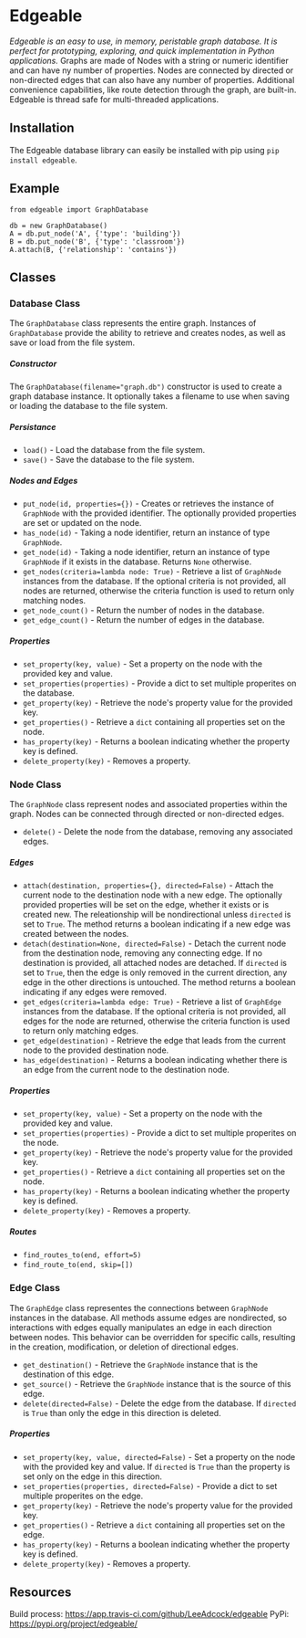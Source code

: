 # Edgeable

*Edgeable is an easy to use, in memory, peristable graph database. It is perfect for prototyping, exploring, and quick implementation in Python applications.* Graphs are made of Nodes with a string or numeric identifier and can have ny number of properties. Nodes are connected by directed or non-directed edges that can also have any number of properties. Additional convenience capabilities, like route detection through the graph, are built-in. Edgeable is thread safe for multi-threaded applications.

## Installation

The Edgeable database library can easily be installed with pip using `pip install edgeable`.

## Example

```
from edgeable import GraphDatabase

db = new GraphDatabase()
A = db.put_node('A', {'type': 'building'})
B = db.put_node('B', {'type': 'classroom'})
A.attach(B, {'relationship': 'contains'})
```

## Classes

### Database Class
The `GraphDatabase` class represents the entire graph. Instances of `GraphDatabase` provide the ability to retrieve and creates nodes, as well as save or load from the file system.

##### Constructor
The `GraphDatabase(filename="graph.db")` constructor is used to create a graph database instance.  It optionally takes a filename to use when saving or loading the database to the file system.

##### Persistance
- `load()` - Load the database from the file system.
- `save()` - Save the database to the file system.

##### Nodes and Edges

- `put_node(id, properties={})` - Creates or retrieves the instance of `GraphNode` with the provided identifier. The optionally provided properties are set or updated on the node.
- `has_node(id)` - Taking a node identifier, return an instance of type `GraphNode`.
- `get_node(id)` - Taking a node identifier, return an instance of type `GraphNode` if it exists in the database. Returns `None` otherwise.
- `get_nodes(criteria=lambda node: True)` - Retrieve a list of `GraphNode` instances from the database. If the optional criteria is not provided, all nodes are returned, otherwise the criteria function is used to return only matching nodes.
- `get_node_count()` - Return the number of nodes in the database.
- `get_edge_count()` - Return the number of edges in the database.

##### Properties
- `set_property(key, value)` - Set a property on the node with the provided key and value.
- `set_properties(properties)` - Provide a dict to set multiple properites on the database.
- `get_property(key)` - Retrieve the node's property value for the provided key.
- `get_properties()` - Retrieve a `dict` containing all properties set on the node.
- `has_property(key)` - Returns a boolean indicating whether the property key is defined.
- `delete_property(key)` - Removes a property.

### Node Class
The `GraphNode` class represent nodes and associated properties within the graph. Nodes can be connected through directed or non-directed edges.

- `delete()` - Delete the node from the database, removing any associated edges.

##### Edges
- `attach(destination, properties={}, directed=False)` - Attach the current node to the destination node with a new edge. The optionally provided properties will be set on the edge, whether it exists or is created new. The releationship will be nondirectional unless `directed` is set to `True`. The method returns a boolean indicating if a new edge was created between the nodes.
- `detach(destination=None, directed=False)` - Detach the current node from the destination node, removing any connecting edge. If no destination is provided, all attached nodes are detached. If `directed` is set to `True`, then the edge is only removed in the current direction, any edge in the other directions is untouched. The method returns a boolean indicating if any edges were removed.
- `get_edges(criteria=lambda edge: True)` - Retrieve a list of `GraphEdge` instances from the database. If the optional criteria is not provided, all edges for the node are returned, otherwise the criteria function is used to return only matching edges.
- `get_edge(destination)` - Retrieve the edge that leads from the current node to the provided destination node.
- `has_edge(destination)` - Returns a boolean indicating whether there is an edge from the current node to the destination node.

##### Properties
- `set_property(key, value)` - Set a property on the node with the provided key and value.
- `set_properties(properties)` - Provide a dict to set multiple properites on the node.
- `get_property(key)` - Retrieve the node's property value for the provided key.
- `get_properties()` - Retrieve a `dict` containing all properties set on the node.
- `has_property(key)` - Returns a boolean indicating whether the property key is defined.
- `delete_property(key)` - Removes a property.

##### Routes
- `find_routes_to(end, effort=5)`
- `find_route_to(end, skip=[])`

### Edge Class
The `GraphEdge` class representes the connections between `GraphNode` instances in the database. All methods assume edges are nondirected, so interactions with edges equally manipulates an edge in each direction between nodes.  This behavior can be overridden for specific calls, resulting in the creation, modification, or deletion of directional edges.

- `get_destination()` - Retrieve the `GraphNode` instance that is the destination of this edge.
- `get_source()` - Retrieve the `GraphNode` instance that is the source of this edge.
- `delete(directed=False)` - Delete the edge from the database. If `directed` is `True` than only the edge in this direction is deleted.

##### Properties
- `set_property(key, value, directed=False)` - Set a property on the node with the provided key and value. If `directed` is `True` than the property is set only on the edge in this direction.
- `set_properties(properties, directed=False)` - Provide a dict to set multiple properites on the edge.
- `get_property(key)` - Retrieve the node's property value for the provided key.
- `get_properties()` - Retrieve a `dict` containing all properties set on the edge.
- `has_property(key)` - Returns a boolean indicating whether the property key is defined.
- `delete_property(key)` - Removes a property.

## Resources

Build process: https://app.travis-ci.com/github/LeeAdcock/edgeable
PyPi: https://pypi.org/project/edgeable/